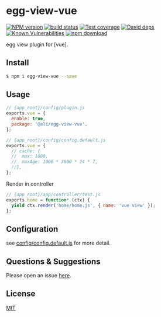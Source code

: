 # egg-view-vue

[![NPM version][npm-image]][npm-url]
[![build status][travis-image]][travis-url]
[![Test coverage][codecov-image]][codecov-url]
[![David deps][david-image]][david-url]
[![Known Vulnerabilities][snyk-image]][snyk-url]
[![npm download][download-image]][download-url]

[npm-image]: https://img.shields.io/npm/v/egg-view-vue.svg?style=flat-square
[npm-url]: https://npmjs.org/package/egg-view-vue
[travis-image]: https://img.shields.io/travis/eggjs/egg-view-vue.svg?style=flat-square
[travis-url]: https://travis-ci.org/eggjs/egg-view-vue
[codecov-image]: https://img.shields.io/codecov/c/github/eggjs/egg-view-vue.svg?style=flat-square
[codecov-url]: https://codecov.io/github/eggjs/egg-view-vue?branch=master
[david-image]: https://img.shields.io/david/eggjs/egg-view-vue.svg?style=flat-square
[david-url]: https://david-dm.org/eggjs/egg-view-vue
[snyk-image]: https://snyk.io/test/npm/egg-view-vue/badge.svg?style=flat-square
[snyk-url]: https://snyk.io/test/npm/egg-view-vue
[download-image]: https://img.shields.io/npm/dm/egg-view-vue.svg?style=flat-square
[download-url]: https://npmjs.org/package/egg-view-vue

egg view plugin for [vue].

## Install

```bash
$ npm i egg-view-vue --save
```

## Usage

```js
// {app_root}/config/plugin.js
exports.vue = {
  enable: true,
  package: '@ali/egg-view-vue',
};
```


```js
// {app_root}/config/config.default.js
exports.vue = {
  // cache: {
  //  max: 1000,
  //  maxAge: 1000 * 3600 * 24 * 7,
  //},
};
```

Render in controller

```js
// {app_root}/app/controller/test.js
exports.home = function* (ctx) {
  yield ctx.render('home/home.js', { name: 'vue view' });
};
```

## Configuration

see [config/config.default.js](config/config.default.js) for more detail.

## Questions & Suggestions

Please open an issue [here](https://github.com/eggjs/egg/issues).

## License

[MIT](LICENSE)